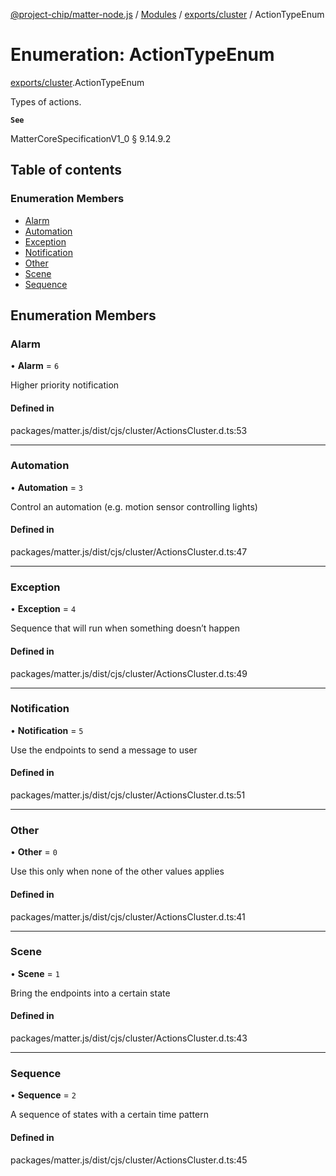[@project-chip/matter-node.js](../README.md) / [Modules](../modules.md) / [exports/cluster](../modules/exports_cluster.md) / ActionTypeEnum

# Enumeration: ActionTypeEnum

[exports/cluster](../modules/exports_cluster.md).ActionTypeEnum

Types of actions.

**`See`**

MatterCoreSpecificationV1_0 § 9.14.9.2

## Table of contents

### Enumeration Members

- [Alarm](exports_cluster.ActionTypeEnum.md#alarm)
- [Automation](exports_cluster.ActionTypeEnum.md#automation)
- [Exception](exports_cluster.ActionTypeEnum.md#exception)
- [Notification](exports_cluster.ActionTypeEnum.md#notification)
- [Other](exports_cluster.ActionTypeEnum.md#other)
- [Scene](exports_cluster.ActionTypeEnum.md#scene)
- [Sequence](exports_cluster.ActionTypeEnum.md#sequence)

## Enumeration Members

### Alarm

• **Alarm** = ``6``

Higher priority notification

#### Defined in

packages/matter.js/dist/cjs/cluster/ActionsCluster.d.ts:53

___

### Automation

• **Automation** = ``3``

Control an automation (e.g. motion sensor controlling lights)

#### Defined in

packages/matter.js/dist/cjs/cluster/ActionsCluster.d.ts:47

___

### Exception

• **Exception** = ``4``

Sequence that will run when something doesn’t happen

#### Defined in

packages/matter.js/dist/cjs/cluster/ActionsCluster.d.ts:49

___

### Notification

• **Notification** = ``5``

Use the endpoints to send a message to user

#### Defined in

packages/matter.js/dist/cjs/cluster/ActionsCluster.d.ts:51

___

### Other

• **Other** = ``0``

Use this only when none of the other values applies

#### Defined in

packages/matter.js/dist/cjs/cluster/ActionsCluster.d.ts:41

___

### Scene

• **Scene** = ``1``

Bring the endpoints into a certain state

#### Defined in

packages/matter.js/dist/cjs/cluster/ActionsCluster.d.ts:43

___

### Sequence

• **Sequence** = ``2``

A sequence of states with a certain time pattern

#### Defined in

packages/matter.js/dist/cjs/cluster/ActionsCluster.d.ts:45
